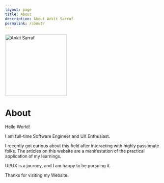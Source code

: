 ```yaml
---
layout: page
title: About
description: About Ankit Sarraf
permalink: /about/
---
```


<img class="img-rounded" src="/assets/img/uploads/profile.png" alt="Ankit Sarraf" width="200">

# About

Hello World!

I am full-time Software Engineer and UX Enthusiast.

I recently got curious about this field after interacting with highly passionate folks.
The articles on this website are a manifestation of the practical application of my learnings.

UI/UX is a journey, and I am happy to be pursuing it.

Thanks for visiting my Website!
